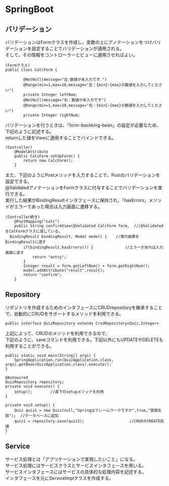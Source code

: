 # SpringBoot

## バリデーション
バリデーションはFormクラスを作成し、変数の上にアノテーションをつけバリデーションを設定することでバリデーションが適用される。  
そして、その情報をコントローラーとビューに適用させればよい。  
```
(Formクラス)
public class CalcForm {

		@NotNull(message="左:数値が未入力です.")
		@Range(min=1,max=10,message="左：{min}~{max}の数値を入力してください")
		private Integer leftNum;
		@NotNull(message="右：数値が未入力です")
		@Range(min=1,max=10,message="右：{min}~{max}の数値を入力してください")
		private Integer rightNum;
```

バリデーションを行うときは、「form-backking-bean」の設定が必要なため、下記のように記述する。  
returnした値をViewに適用することでバインドできる。
```
(Controller)
	@ModelAttribute
	public CalcForm setUpForm() {
		return new CalcForm();
	}
```

また、下記のようにPostメソッドを入力することで、Postのバリデーションを設定できる。  
@ValidatedアノテーションをFormクラスに付与することでバリデーションを実行できる。  
実行した結果がBindingResultインタフェースに保持され、「hasErrors」メソッドがエラーであった場合は入力画面に遷移する。  
```
(Controller続き)
	@PostMapping("calc")
	public String confirmView(@Validated CalcForm form,  ///@ValidatedをCalFormクラスに渡している。
  BindingResult bindingResult, Model model) {    //実行結果をBindingResultに渡す
		if(bindingResult.hasErrors()) {              //エラーがあれば入力画面に戻す
			return "entry";
		}
		Integer result = form.getLeftNum() + form.getRightNum();
		model.addAttribute("result",result);
		return "confirm";
	}
```

## Repository
リポジトリを作成するためのインタフェースにCRUDrepositoryを継承することで、自動的にCRUDをサポートするメソッドを利用できる。
```
public interface QuizRepository extends CrudRepository<Quiz,Integer>
```

上記によって、CRUDのメソッドを利用できるので、  
下記のように、saveコマンドを利用できる。下記以外にもUPDATEやDELETEも利用することができる。  
```
public static void main(String[] args) {
	SpringApplication.run(QuizApplication.class, args).getBean(QuizApplication.class).execute();
}

@Autowired
QuizRepository repository;
private void execute() {
	setup(); 		//直下のsetupメソッドを利用
}

private void setup() {
	Quiz quiz1 = new Quiz(null,"Springはフレームワークですか",true,"登録太郎");  //データベースに追加
	quiz1 = repository.save(quiz1);					   //CRUDのCREATE処理
}
```
## Service
サービス処理とは「アプリケーションで実現したいこと」になる。  
サービス処理にはサービスクラスとサービスインタフェースを用いる。  
サービスインタフェースにはサービスの具体的な処理内容を記述する。  
インタフェースを元にServiceImplクラスを作成する。


